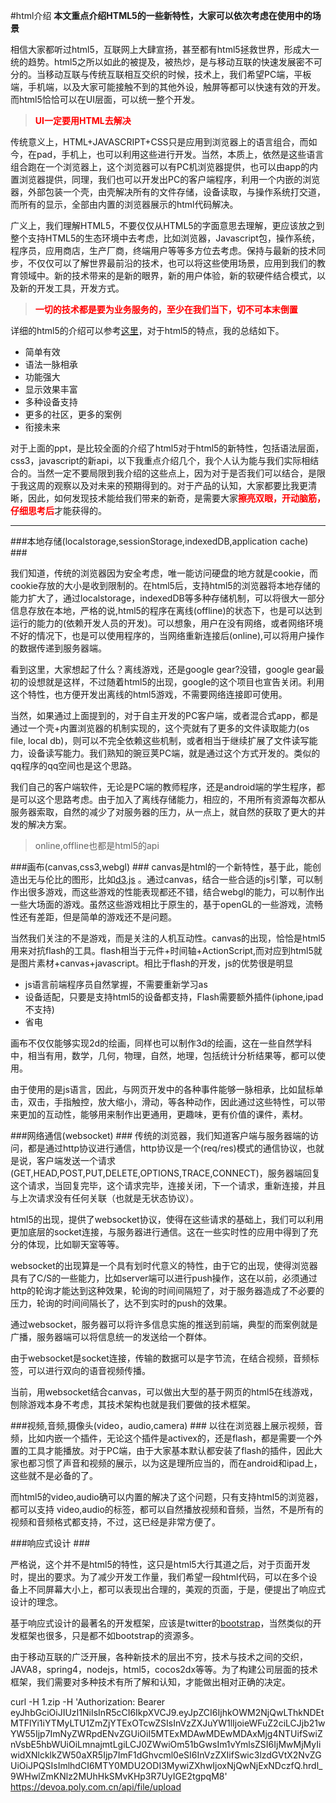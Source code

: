 #html介绍
**本文重点介绍HTML5的一些新特性，大家可以依次考虑在使用中的场景**


相信大家都听过html5，互联网上大肆宣扬，甚至都有html5拯救世界，形成大一统的趋势。html5之所以如此的被提及，被热炒，是与移动互联的快速发展密不可分的。当移动互联与传统互联相互交织的时候，技术上，我们希望PC端，平板端，手机端，以及大家可能接触不到的其他外设，触屏等都可以快速有效的开发。而html5恰恰可以在UI层面，可以统一整个开发。

>**<b style="color:red">UI一定要用HTML去解决</b>**

传统意义上，HTML+JAVASCRIPT+CSS只是应用到浏览器上的语言组合，而如今，在pad，手机上，也可以利用这些进行开发。当然，本质上，依然是这些语言组合跑在一个浏览器上，这个浏览器可以有PC机浏览器提供，也可以由app的内置浏览器提供，同理，我们也可以开发出PC的客户端程序，利用一个内嵌的浏览器，外部包装一个壳，由壳解决所有的文件存储，设备读取，与操作系统打交道，而所有的显示，全部由内置的浏览器展示的html代码解决。

广义上，我们理解HTML5，不要仅仅从HTML5的字面意思去理解，更应该放之到整个支持HTML5的生态环境中去考虑，比如浏览器，Javascript包，操作系统，程序员，应用商店，生产厂商，终端用户等等多方位去考虑。保持与最新的技术同步，不仅仅可以了解世界最前沿的技术，也可以将这些使用场景，应用到我们的教育领域中。新的技术带来的是新的眼界，新的用户体验，新的软硬件结合模式，以及新的开发工具，开发方式。

>**<b style="color:red">一切的技术都是要为业务服务的，至少在我们当下，切不可本末倒置</b>**



详细的html5的介绍可以参考[这里](https://speakerdeck.com/adamlu/html5gai-lan)，对于html5的特点，我的总结如下。



- 简单有效
- 语法一脉相承
- 功能强大
- 显示效果丰富
- 多种设备支持
- 更多的社区，更多的案例
- 衔接未来

对于上面的ppt，是比较全面的介绍了html5对于html5的新特性，包括语法层面，css3，javascript的新api，以下我重点介绍几个，我个人认为能与我们实际相结合的。当然一定不要局限到我介绍的这些点上，因为对于是否我们可以结合，是限于我这周的观察以及对未来的预期得到的。对于产品的认知，大家都要比我更清晰，因此，如何发现技术能给我们带来的新奇，是需要大家<b style="color:red">擦亮双眼，开动脑筋，仔细思考后</b>才能获得的。

***

###本地存储(localstorage,sessionStorage,indexedDB,application cache) ###

我们知道，传统的浏览器因为安全考虑，唯一能访问硬盘的地方就是cookie，而cookie存放的大小是收到限制的。在html5后，支持html5的浏览器将本地存储的能力扩大了，通过localstorage，indexedDB等多种存储机制，可以将很大一部分信息存放在本地，严格的说,html5的程序在离线(offline)的状态下，也是可以达到运行的能力的(依赖开发人员的开发)。可以想象，用户在没有网络，或者网络环境不好的情况下，也是可以使用程序的，当网络重新连接后(online),可以将用户操作的数据传递到服务器端。

看到这里，大家想起了什么？离线游戏，还是google gear?没错，google gear最初的设想就是这样，不过随着html5的出现，google的这个项目也宣告关闭。利用这个特性，也方便开发出离线的html5游戏，不需要网络连接即可使用。

当然，如果通过上面提到的，对于自主开发的PC客户端，或者混合式app，都是通过一个壳+内置浏览器的机制实现的，这个壳就有了更多的文件读取能力(os file, local db)，则可以不完全依赖这些机制，或者相当于继续扩展了文件读写能力，设备读写能力。我们熟知的豌豆荚PC端，就是通过这个方式开发的。类似的qq程序的qq空间也是这个思路。

我们自己的客户端软件，无论是PC端的教师程序，还是android端的学生程序，都是可以这个思路考虑。由于加入了离线存储能力，相应的，不用所有资源每次都从服务器索取，自然的减少了对服务器的压力，从一点上，就自然的获取了更大的并发的解决方案。

>online,offline也都是html5的api


###画布(canvas,css3,webgl) ###
canvas是html的一个新特性，基于此，能创造出无与伦比的图形，比如[d3.js](http://d3js.org/)
。通过canvas，结合一些合适的js引擎，可以制作出很多游戏，而这些游戏的性能表现都还不错，结合webgl的能力，可以制作出一些大场面的游戏。虽然这些游戏相比于原生的，基于openGL的一些游戏，流畅性还有差距，但是简单的游戏还不是问题。

当然我们关注的不是游戏，而是关注的人机互动性。canvas的出现，恰恰是html5用来对抗flash的工具。flash相当于元件+时间轴+ActionScript,而对应到html5就是图片素材+canvas+javascript。相比于flash的开发，js的优势很是明显

- js语言前端程序员自然掌握，不需要重新学习as
- 设备适配，只要是支持html5的设备都支持，Flash需要额外插件(iphone,ipad不支持)
- 省电


画布不仅仅能够实现2d的绘画，同样也可以制作3d的绘画，这在一些自然学科中，相当有用，数学，几何，物理，自然，地理，包括统计分析结果等，都可以使用。

由于使用的是js语言，因此，与网页开发中的各种事件能够一脉相承，比如鼠标单击，双击，手指触控，放大缩小，滑动，等各种动作，因此通过这些特性，可以带来更加的互动性，能够用来制作出更通用，更趣味，更有价值的课件，素材。


###网络通信(websocket) ###
传统的浏览器，我们知道客户端与服务器端的访问，都是通过http协议进行通信，http协议是一个(req/res)模式的通信协议，也就是说，客户端发送一个请求(GET,HEAD,POST,PUT,DELETE,OPTIONS,TRACE,CONNECT)，服务器端回复这个请求，当回复完毕，这个请求完毕，连接关闭，下一个请求，重新连接，并且与上次请求没有任何关联（也就是无状态协议）。

html5的出现，提供了websocket协议，使得在这些请求的基础上，我们可以利用更加底层的socket连接，与服务器进行通信。这在一些实时性的应用中得到了充分的体现，比如聊天室等等。

websocket的出现算是一个具有划时代意义的特性，由于它的出现，使得浏览器具有了C/S的一些能力，比如server端可以进行push操作，这在以前，必须通过http的轮询才能达到这种效果，轮询的时间间隔短了，对于服务器造成了不必要的压力，轮询的时间间隔长了，达不到实时的push的效果。

通过websocket，服务器可以将许多信息实施的推送到前端，典型的而案例就是广播，服务器端可以将信息统一的发送给一个群体。

由于websocket是socket连接，传输的数据可以是字节流，在结合视频，音频标签，可以进行双向的语音视频传播。

当前，用websocket结合canvas，可以做出大型的基于网页的html5在线游戏，刨除游戏本身不考虑，其技术架构也就是我们要做的技术框架。


###视频,音频,摄像头(video，audio,camera) ###
以往在浏览器上展示视频，音频，比如内嵌一个插件，无论这个插件是activex的，还是flash，都是需要一个外置的工具才能播放。对于PC端，由于大家基本默认都安装了flash的插件，因此大家也都习惯了声音和视频的展示，以为这是理所应当的，而在android和ipad上，这些就不是必备的了。

而html5的video,audio确可以内置的解决了这个问题，只有支持html5的浏览器，都可以支持
video,audio的标签，都可以自然播放视频和音频，当然，不是所有的视频和音频格式都支持，不过，这已经是非常方便了。



###响应式设计 ###

严格说，这个并不是html5的特性，这只是html5大行其道之后，对于页面开发时，提出的要求。为了减少开发工作量，我们希望一段html代码，可以在多个设备上不同屏幕大小上，都可以表现出合理的，美观的页面，于是，便提出了响应式设计的理念。

基于响应式设计的最著名的开发框架，应该是twitter的[bootstrap](http://getbootstrap.com/)，当然类似的开发框架也很多，只是都不如bootstrap的资源多。



由于移动互联的广泛开展，各种新技术的层出不穷，技术与技术之间的交织，JAVA8，spring4，nodejs，html5，cocos2dx等等。为了构建公司层面的技术框架，我们需要对多种技术有所了解和认知，才能做出相对正确的决定。


curl -H 1.zip -H 'Authorization: Bearer eyJhbGciOiJIUzI1NiIsInR5cCI6IkpXVCJ9.eyJpZCI6IjhkOWM2NjQwLThkNDEtMTFlYi1iYTMyLTU1ZmZjYTExOTcwZSIsInVzZXJuYW1lIjoieWFuZ2ciLCJjb21wYW55Ijp7ImNyZWRpdENvZGUiOiI5MTExMDAwMDEwMDAxMjg4NTUifSwiZnVsbE5hbWUiOiLmnajmtLgiLCJ0ZWwiOm51bGwsIm1vYmlsZSI6IjMwMjMyIiwidXNlcklkZW50aXR5Ijp7ImF1dGhvcml0eSI6InVzZXIifSwic3lzdGVtX2NvZGUiOiJPQSIsImlhdCI6MTY0MDU2ODI3MywiZXhwIjoxNjQwNjExNDczfQ.hrdl_9WHwlZmKNlz2MUhHkSMvKHp3R7UyIGE2tgpqM8' https://devoa.poly.com.cn/api/file/upload